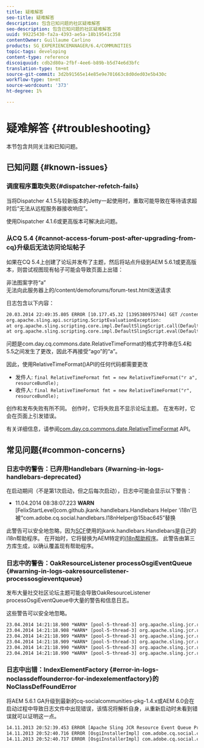 ```yaml
---
title: 疑难解答
seo-title: 疑难解答
description: 包含已知问题的社区疑难解答
seo-description: 包含已知问题的社区疑难解答
uuid: 99225430-fa2a-4393-ae5a-18b19541c358
contentOwner: Guillaume Carlino
products: SG_EXPERIENCEMANAGER/6.4/COMMUNITIES
topic-tags: developing
content-type: reference
discoiquuid: cdb2d80a-2fbf-4ee6-b89b-b5d74e6d3bfc
translation-type: tm+mt
source-git-commit: 3d2b91565e14e85e9e701663c8d0ded03e5b430c
workflow-type: tm+mt
source-wordcount: '373'
ht-degree: 1%

---
```



# 疑难解答 {#troubleshooting}

本节包含共同关注和已知问题。

## 已知问题 {#known-issues}

### 调度程序重取失败{#dispatcher-refetch-fails}

当将Dispatcher 4.1.5与较新版本的Jetty一起使用时，重取可能导致在等待请求超时后“无法从远程服务器接收响应”。

使用Dispatcher 4.1.6或更高版本可解决此问题。

### 从CQ 5.4 {#cannot-access-forum-post-after-upgrading-from-cq}升级后无法访问论坛帖子

如果在CQ 5.4上创建了论坛并发布了主题，然后将站点升级到AEM 5.6.1或更高版本，则尝试视图现有帖子可能会导致页面上出错：

非法图案字符“a”\
无法向此服务器上的/content/demoforums/forum-test.html发送请求

日志包含以下内容：

```xml
20.03.2014 22:49:35.805 ERROR [10.177.45.32 [1395380975744] GET /content/demoforums/forum-test.html HTTP/1.1] com.day.cq.wcm.tags.IncludeTag Error while executing script content.jsp
org.apache.sling.api.scripting.ScriptEvaluationException: 
at org.apache.sling.scripting.core.impl.DefaultSlingScript.call(DefaultSlingScript.java:388)
at org.apache.sling.scripting.core.impl.DefaultSlingScript.eval(DefaultSlingScript.java:171)
```

问题是com.day.cq.commons.date.RelativeTimeFormat的格式字符串在5.4和5.5之间发生了更改，因此不再接受“ago”的“a”。

因此，使用RelativeTimeFormat()API的任何代码都需要更改

* 发件人: `final RelativeTimeFormat fmt = new RelativeTimeFormat("r a", resourceBundle);`
* 收件人: `final RelativeTimeFormat fmt = new RelativeTimeFormat("r", resourceBundle);`

创作和发布失败有所不同。 创作时，它将失败且不显示论坛主题。 在发布时，它会在页面上引发错误。

有关详细信息，请参阅[com.day.cq.commons.date.RelativeTimeFormat](https://helpx.adobe.com/experience-manager/6-4/sites/developing/using/reference-materials/javadoc/com/day/cq/commons/date/RelativeTimeFormat.html) API。

## 常见问题{#common-concerns}

### 日志中的警告：已弃用Handlebars {#warning-in-logs-handlebars-deprecated}

在启动期间（不是第1次启动，但之后每次启动），日志中可能会显示以下警告：

* 11.04.2014 08:38:07.223 **WARN** [FelixStartLevel]com.github.jkank.handlebars.Handlebars Helper &#39;i18n&#39;已被“com.adobe.cq.social.handlebars.I18nHelper@15bac645”替换

此警告可以安全地忽略，因为[SCF](scf.md#handlebarsjavascripttemplatinglanguage)使用的jkank.handlebars.Handlebars是自己的i18n帮助程序。 在开始时，它将替换为AEM特定的[i18n帮助程序](handlebars-helpers.md#i-n)。 此警告由第三方库生成，以确认覆盖现有帮助程序。

### 日志中的警告：OakResourceListener processOsgiEventQueue {#warning-in-logs-oakresourcelistener-processosgieventqueue}

发布大量社交社区论坛主题可能会导致OakResourceListener processOsgiEventQueue中大量的警告和信息日志。

这些警告可以安全地忽略。

```xml
23.04.2014 14:21:18.900 *WARN* [pool-5-thread-3] org.apache.sling.jcr.resource.internal.OakResourceListener processOsgiEventQueue: Resource at /var/search-collections/ugc-sc/_m.frq/jcr:content not found, which is not expected for an added or modified node
23.04.2014 14:21:18.908 *WARN* [pool-5-thread-3] org.apache.sling.jcr.resource.internal.OakResourceListener processOsgiEventQueue: Resource at /var/search-collections/ugc-sc/_m.prx/jcr:content not found, which is not expected for an added or modified node
23.04.2014 14:21:18.909 *WARN* [pool-5-thread-3] org.apache.sling.jcr.resource.internal.OakResourceListener processOsgiEventQueue: Resource at /var/replication/data/1f799fb4-0aeb-4660-aadb-705657f16048/67/67699ab5-9d57-4c79-a755-2727ba9e6452/jcr:content not found, which is not expected for an added or modified node
23.04.2014 14:21:18.909 *WARN* [pool-5-thread-3] org.apache.sling.jcr.resource.internal.OakResourceListener processOsgiEventQueue: Resource at /var/replication/data/1f799fb4-0aeb-4660-aadb-705657f16048/67/67699ab5-9d57-4c79-a755-2727ba9e6452/jcr:content not found, which is not expected for an added or modified node
23.04.2014 14:21:18.990 *WARN* [pool-5-thread-3] org.apache.sling.jcr.resource.internal.OakResourceListener processOsgiEventQueue: Resource at /var/replication/data/1f799fb4-0aeb-4660-aadb-705657f16048/b9/b91f1690-87e8-41d8-a78e-cd2259f837c8/jcr:content not found, which is not expected for an added or modified node
23.04.2014 14:21:18.990 *WARN* [pool-5-thread-3] org.apache.sling.jcr.resource.internal.OakResourceListener processOsgiEventQueue: Resource at /var/replication/data/1f799fb4-0aeb-4660-aadb-705657f16048/b9/b91f1690-87e8-41d8-a78e-cd2259f837c8/jcr:content not found, which is not expected for an added or modified node
```

### 日志中出错：IndexElementFactory {#error-in-logs-noclassdeffounderror-for-indexelementfactory}的NoClassDefFoundError

将AEM 5.6.1 GA升级到最新的cq-socialcommunities-pkg-1.4.x或AEM 6.0会在启动过程中导致日志文件中出现错误，该情况将解析自身，从重新启动时未看到错误就可以证明这一点。

```xml
14.11.2013 20:52:39.453 ERROR [Apache Sling JCR Resource Event Queue Processor for path '/'] com.adobe.cq.social.storage.index.impl.IndexService Error occurred while processing event java.util.ConcurrentModificationException
14.11.2013 20:52:40.716 ERROR [OsgiInstallerImpl] com.adobe.cq.social.cq-social-commons [CommentListProvider] Error during instantiation of the implementation object (java.lang.NoClassDefFoundError: com/adobe/cq/social/storage/index/IndexElementFactory) java.lang.NoClassDefFoundError: com/adobe/cq/social/storage/index/IndexElementFactory
14.11.2013 20:52:40.717 ERROR [OsgiInstallerImpl] com.adobe.cq.social.cq-social-commons [CommentListProvider] Failed creating the component instance; see log for reason
```
